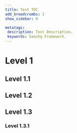 ```yaml
---
title: Test TOC
add_breadcrumbs: 1
show_sidebar: 0

metatags:
 description: Test Description.
 keywords: Saashq Framework.
---
```


# Level 1

## Level 1.1

## Level 1.2

## Level 1.3

### Level 1.3.1
